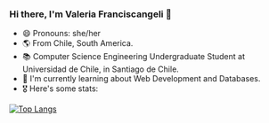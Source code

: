 ### Hi there, I'm Valeria Franciscangeli 👋


- 😄 Pronouns: she/her
- 🌎 From Chile, South America.
- 📚 Computer Science Engineering Undergraduate Student at Universidad de Chile, in Santiago de Chile. 
- 🌱 I'm currently learning about Web Development and Databases.
- 🎖  Here's some stats:
<!--
![Anurag's GitHub stats](https://github-readme-stats.vercel.app/api?username=valfranciscangeli&show_icons=true&theme=radical)
-->

[![Top Langs](https://github-readme-stats.vercel.app/api/top-langs/?username=valfranciscangeli&show_icons=true&theme=dracula&layout=compact)](https://github.com/anuraghazra/github-readme-stats)

<!--
**valfranciscangeli/valfranciscangeli** is a ✨ _special_ ✨ repository because its `README.md` (this file) appears on your GitHub profile.

Here are some ideas to get you started:

- 🔭 I’m currently working on ...
- 🌱 I’m currently learning ...
- 👯 I’m looking to collaborate on ...
- 🤔 I’m looking for help with ...
- 💬 Ask me about ...
- 📫 How to reach me: ...
- 😄 Pronouns: ...
- ⚡ Fun fact: ...
-->
